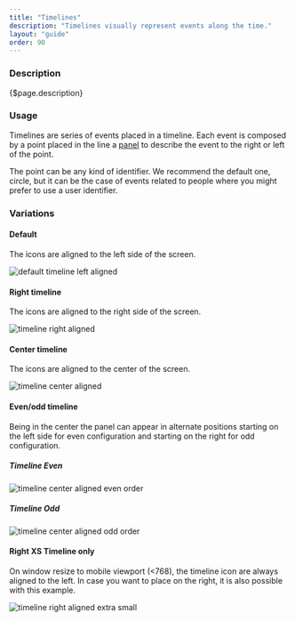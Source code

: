 ```yaml
---
title: "Timelines"
description: "Timelines visually represent events along the time."
layout: "guide"
order: 90
---
```


### Description

{$page.description}

### Usage

Timelines are series of events placed in a timeline. Each event is composed by a point placed in the line a [panel](./panel.html) to describe the event to the right or left of the point.

The point can be any kind of identifier. We recommend the default one, circle, but it can be the case of events related to people where you might prefer to use a user identifier.

### Variations

#### Default

The icons are aligned to the left side of the screen.

![default timeline left aligned](/images/lexicon-1/timelineDefault.png)

#### Right timeline

The icons are aligned to the right side of the screen.

![timeline right aligned](/images/lexicon-1/timelineRight.png)

#### Center timeline

The icons are aligned to the center of the screen.

![timeline center aligned](/images/lexicon-1/timelineCenter.png)

#### Even/odd timeline

Being in the center the panel can appear in alternate positions starting on the left side for even configuration and starting on the right for odd configuration.

##### **Timeline Even**
![timeline center aligned even order](/images/lexicon-1/timelineCenterEven.png)

##### **Timeline Odd**
![timeline center aligned odd order](/images/lexicon-1/timelineCenterOdd.png)


#### Right XS Timeline only

On window resize to mobile viewport (<768), the timeline icon are always aligned to the left. In case you want to place on the right, it is also possible with this example.

![timeline right aligned extra small ](/images/lexicon-1/timelineCenterRightXSOnly.png)
